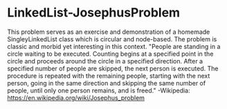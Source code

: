 # LinkedList-JosephusProblem
This problem serves as an exercise and demonstration of a homemade SingleyLinkedList class which is circular and node-based. The problem is classic and morbid yet interesting in this context. "People are standing in a circle waiting to be executed. Counting begins at a specified point in the circle and proceeds around the circle in a specified direction. After a specified number of people are skipped, the next person is executed. The procedure is repeated with the remaining people, starting with the next person, going in the same direction and skipping the same number of people, until only one person remains, and is freed." -Wikipedia: https://en.wikipedia.org/wiki/Josephus_problem
